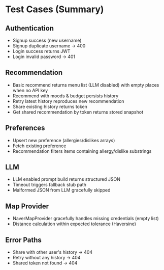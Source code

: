 # Test Cases (Summary)

## Authentication
- Signup success (new username)
- Signup duplicate username -> 400
- Login success returns JWT
- Login invalid password -> 401

## Recommendation
- Basic recommend returns menu list (LLM disabled) with empty places when no API key
- Recommend with moods & budget persists history
- Retry latest history reproduces new recommendation
- Share existing history returns token
- Get shared recommendation by token returns stored snapshot

## Preferences
- Upsert new preference (allergies/dislikes arrays)
- Fetch existing preference
- Recommendation filters items containing allergy/dislike substrings

## LLM
- LLM enabled prompt build returns structured JSON
- Timeout triggers fallback stub path
- Malformed JSON from LLM gracefully skipped

## Map Provider
- NaverMapProvider gracefully handles missing credentials (empty list)
- Distance calculation within expected tolerance (Haversine)

## Error Paths
- Share with other user's history -> 404
- Retry without any history -> 404
- Shared token not found -> 404
